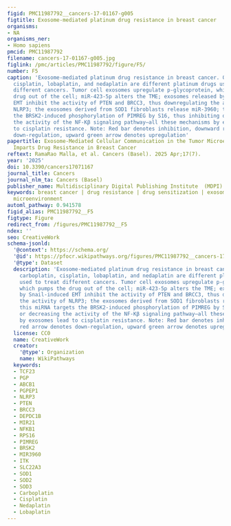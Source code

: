 ```yaml
---
figid: PMC11987792__cancers-17-01167-g005
figtitle: Exosome-mediated platinum drug resistance in breast cancer
organisms:
- NA
organisms_ner:
- Homo sapiens
pmcid: PMC11987792
filename: cancers-17-01167-g005.jpg
figlink: /pmc/articles/PMC11987792/figure/F5/
number: F5
caption: 'Exosome-mediated platinum drug resistance in breast cancer. Oxaplatin, carboplatin,
  cisplatin, lobaplatin, and nedaplatin are different platinum drugs used to treat
  different cancers. Tumor cell exosomes upregulate p-glycoprotein, which pumps the
  drug out of the cell; miR-423-5p alters the TME; exosomes released by Snail-induced
  EMT inhibit the activity of PTEN and BRCC3, thus downregulating the activity of
  NLRP3; the exosomes derived from SOD1 fibroblasts release miR-3960; this miRNA targets
  the BRSK2-induced phosphorylation of PIMREG by S16, thus inhibiting or decreasing
  the activity of the NF-Kβ signaling pathway—all these mechanisms by exosomes lead
  to cisplatin resistance. Note: Red bar denotes inhibition, downward red arrow denotes
  down-regulation, upward green arrow denotes upregulation'
papertitle: Exosome-Mediated Cellular Communication in the Tumor Microenvironment
  Imparts Drug Resistance in Breast Cancer
reftext: RamaRao Malla, et al. Cancers (Basel). 2025 Apr;17(7).
year: '2025'
doi: 10.3390/cancers17071167
journal_title: Cancers
journal_nlm_ta: Cancers (Basel)
publisher_name: Multidisciplinary Digital Publishing Institute  (MDPI)
keywords: breast cancer | drug resistance | drug sensitization | exosomes | tumor
  microenvironment
automl_pathway: 0.941578
figid_alias: PMC11987792__F5
figtype: Figure
redirect_from: /figures/PMC11987792__F5
ndex: ''
seo: CreativeWork
schema-jsonld:
  '@context': https://schema.org/
  '@id': https://pfocr.wikipathways.org/figures/PMC11987792__cancers-17-01167-g005.html
  '@type': Dataset
  description: 'Exosome-mediated platinum drug resistance in breast cancer. Oxaplatin,
    carboplatin, cisplatin, lobaplatin, and nedaplatin are different platinum drugs
    used to treat different cancers. Tumor cell exosomes upregulate p-glycoprotein,
    which pumps the drug out of the cell; miR-423-5p alters the TME; exosomes released
    by Snail-induced EMT inhibit the activity of PTEN and BRCC3, thus downregulating
    the activity of NLRP3; the exosomes derived from SOD1 fibroblasts release miR-3960;
    this miRNA targets the BRSK2-induced phosphorylation of PIMREG by S16, thus inhibiting
    or decreasing the activity of the NF-Kβ signaling pathway—all these mechanisms
    by exosomes lead to cisplatin resistance. Note: Red bar denotes inhibition, downward
    red arrow denotes down-regulation, upward green arrow denotes upregulation'
  license: CC0
  name: CreativeWork
  creator:
    '@type': Organization
    name: WikiPathways
  keywords:
  - TCF23
  - PGP
  - ABCB1
  - PGPEP1
  - NLRP3
  - PTEN
  - BRCC3
  - DEPDC1B
  - MIR21
  - NFKB1
  - RPS16
  - PIMREG
  - BRSK2
  - MIR3960
  - ITK
  - SLC22A3
  - SOD1
  - SOD2
  - SOD3
  - Carboplatin
  - Cisplatin
  - Nedaplatin
  - Lobaplatin
---
```


